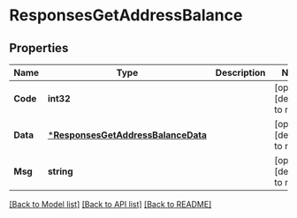 # ResponsesGetAddressBalance

## Properties
Name | Type | Description | Notes
------------ | ------------- | ------------- | -------------
**Code** | **int32** |  | [optional] [default to null]
**Data** | [***ResponsesGetAddressBalanceData**](responses.GetAddressBalanceData.md) |  | [optional] [default to null]
**Msg** | **string** |  | [optional] [default to null]

[[Back to Model list]](../README.md#documentation-for-models) [[Back to API list]](../README.md#documentation-for-api-endpoints) [[Back to README]](../README.md)


